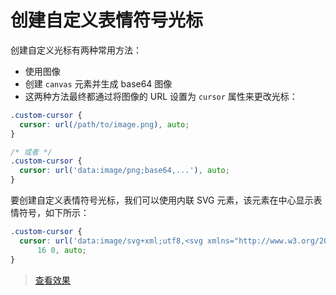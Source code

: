 # 创建自定义表情符号光标

创建自定义光标有两种常用方法：

- 使用图像
- 创建 `canvas` 元素并生成 base64 图像
- 这两种方法最终都通过将图像的 URL 设置为 `cursor` 属性来更改光标：

```css
.custom-cursor {
  cursor: url(/path/to/image.png), auto;
}

/* 或者 */
.custom-cursor {
  cursor: url('data:image/png;base64,...'), auto;
}
```

要创建自定义表情符号光标，我们可以使用内联 SVG 元素，该元素在中心显示表情符号，如下所示：

```css
.custom-cursor {
  cursor: url('data:image/svg+xml;utf8,<svg xmlns="http://www.w3.org/2000/svg" width="48" height="48" viewport="0 0 48 48" style="fill:black;font-size:24px"><text y="50%">🚀</text></svg>')
      16 0, auto;
}
```

> [查看效果](https://codepen.io/lio-zero/pen/GRvMEvY)
